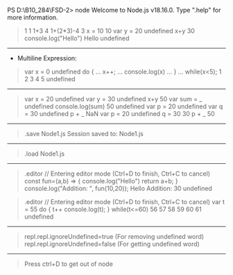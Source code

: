 PS D:\B10_284\FSD-2> node
Welcome to Node.js v18.16.0.
Type ".help" for more information.
> 1
1
> 1+3
4
> 1+(2*3)-4
3
> x = 10
10
> var y = 20
undefined
> x+y
30
> console.log("Hello")
Hello
undefined
--------------------------------------
* Multiline Expression:
> var x = 0
undefined
> do {
... x++;
... console.log(x)
... }
... while(x<5);
1
2
3
4
5
undefined
--------------------------------------
> var x = 20
undefined
> var y = 30
undefined
> x+y
50
> var sum = _
undefined
> console.log(sum)
50
undefined
> var p = 20
undefined
> var q = 30
undefined
> p + _
NaN
> var p = 20
undefined
> q = 30
30
> p + _
50
---------------------------------------
>  .save Node1.js
Session saved to: Node1.js
---------------------------------------
> .load Node1.js
---------------------------------------
> .editor
// Entering editor mode (Ctrl+D to finish, Ctrl+C to cancel)
const fun=(a,b) => {
console.log("Hello")
return a+b;
}
console.log("Addition: ", fun(10,20));
Hello
Addition:  30
undefined

> .editor
// Entering editor mode (Ctrl+D to finish, Ctrl+C to cancel)
var t = 55
do {
t++
console.log(t);
}
while(t<=60)
56
57
58
59
60
61
undefined
----------------------------------------
> repl.repl.ignoreUndefined=true (For removing undefined word)
> repl.repl.ignoreUndefined=false (For getting undefined word)
----------------------------------------
> Press ctrl+D to get out of node
